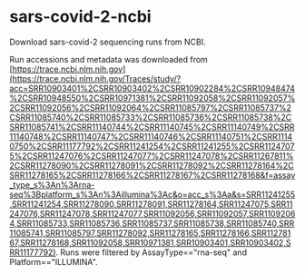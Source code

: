 # sars-covid-2-ncbi

Download sars-covid-2 sequencing runs from NCBI.

Run accessions and metadata was downloaded from [https://trace.ncbi.nlm.nih.gov](https://trace.ncbi.nlm.nih.gov/Traces/study/?acc=SRR10903401%2CSRR10903402%2CSRR10902284%2CSRR10948474%2CSRR10948550%2CSRR10971381%2CSRR11092058%2CSRR11092057%2CSRR11092056%2CSRR11092064%2CSRR11085797%2CSRR11085737%2CSRR11085740%2CSRR11085733%2CSRR11085736%2CSRR11085738%2CSRR11085741%2CSRR11140744%2CSRR11140745%2CSRR11140749%2CSRR11140748%2CSRR11140747%2CSRR11140746%2CSRR11140751%2CSRR11140750%2CSRR11177792%2CSRR11241254%2CSRR11241255%2CSRR11247075%2CSRR11247076%2CSRR11247077%2CSRR11247078%2CSRR11267811%2CSRR11278090%2CSRR11278091%2CSRR11278092%2CSRR11278164%2CSRR11278165%2CSRR11278166%2CSRR11278167%2CSRR11278168&f=assay_type_s%3An%3Arna-seq%3Bplatform_s%3An%3Aillumina%3Ac&o=acc_s%3Aa&s=SRR11241255,SRR11241254,SRR11278090,SRR11278091,SRR11278164,SRR11247075,SRR11247076,SRR11247078,SRR11247077,SRR11092056,SRR11092057,SRR11092064,SRR11085733,SRR11085736,SRR11085737,SRR11085738,SRR11085740,SRR11085741,SRR11085797,SRR11278092,SRR11278165,SRR11278166,SRR11278167,SRR11278168,SRR11092058,SRR10971381,SRR10903401,SRR10903402,SRR11177792).
Runs were filtered by AssayType=="rna-seq" and Platform=="ILLUMINA".

